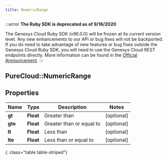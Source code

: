 ```yaml
---
title: NumericRange
---
```


:::error
**The Ruby SDK is deprecated as of 9/16/2020**

The Genesys Cloud Ruby SDK (v96.0.0) will be frozen at its current version level. Any new enhancements to our API or bug fixes will not be backported. If you do need to take advantage of new features or bug fixes outside the Genesys Cloud Ruby SDK, you will need to use the Genesys Cloud REST endpoints directly. More information can be found in the [Official Announcement](https://developer.mypurecloud.com/forum/t/announcement-genesys-cloud-ruby-sdk-end-of-life/8850).
:::


## PureCloud::NumericRange

## Properties

|Name | Type | Description | Notes|
|------------ | ------------- | ------------- | -------------|
| **gt** | **Float** | Greater than | [optional] |
| **gte** | **Float** | Greater than or equal to | [optional] |
| **lt** | **Float** | Less than | [optional] |
| **lte** | **Float** | Less than or equal to | [optional] |
{: class="table table-striped"}


